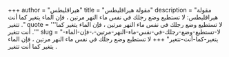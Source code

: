 +++
author = "هيراقليطس"
title = "مقولة هيراقليطس"
description = "مقولة هيراقليطس: لا تستطيع وضع رجلك في نفس ماء النهر مرتين ، فإن الماء يتغير كما أنت تتغير ."
quote = '''لا تستطيع وضع رجلك في نفس ماء النهر مرتين ، فإن الماء يتغير كما أنت تتغير .'''
slug = "لا-تستطيع-وضع-رجلك-في-نفس-ماء-النهر-مرتين-،-فإن-الماء-يتغير-كما-أنت-تتغير"
+++
لا تستطيع وضع رجلك في نفس ماء النهر مرتين ، فإن الماء يتغير كما أنت تتغير .
